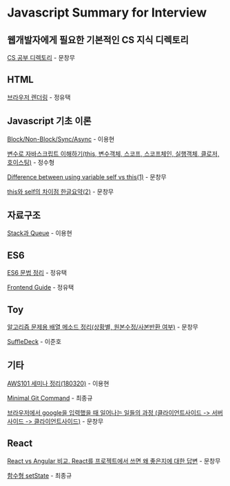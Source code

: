 # Javascript Summary for Interview

## 웹개발자에게 필요한 기본적인 CS 지식 디렉토리
[CS 공부 디렉토리](https://medium.com/@changmoomoon/%EC%9B%B9%EA%B0%9C%EB%B0%9C%EC%9E%90%EC%97%90%EA%B2%8C-%ED%95%84%EC%9A%94%ED%95%9C-%EA%B8%B0%EB%B3%B8%EC%A0%81%EC%9D%B8-cs%EC%A7%80%EC%8B%9D-%EB%94%94%EB%A0%89%ED%86%A0%EB%A6%AC-229033e76f3c) - 문창무

## HTML

[브라우저 렌더링](http://12bme.tistory.com/140) - 정유택

## Javascript 기초 이론
[Block/Non-Block/Sync/Async](http://lelumiere.tistory.com/14) - 이용현

[변수로 자바스크립트 이해하기(this, 변수객체, 스코프, 스코프체인, 실행객체, 클로저, 호이스팅)](http://yubylab.tistory.com/entry/%EC%9E%90%EB%B0%94%EC%8A%A4%ED%81%AC%EB%A6%BD%ED%8A%B8-%EB%B3%80%EC%88%98%EB%A1%9C-%EC%9E%90%EB%B0%94%EC%8A%A4%ED%81%AC%EB%A6%BD%ED%8A%B8-%EC%9D%B4%ED%95%B4%ED%95%98%EA%B8%B0) - 정수형

[Difference between using variable self vs this(1)](https://stackoverflow.com/questions/20210978/difference-between-using-variable-self-vs-this) - 문창무

[this와 self의 차이점 한글요약(2)](http://k9e4h.tistory.com/141) - 문창무

## 자료구조

[Stack과 Queue](https://medium.com/@lyhlg0201/immersive-sprint-js-stack-queue-426ccfbdb602) - 이용현

## ES6

[ES6 문법 정리](http://itstory.tk/entry/JavaScript-ES6-%EB%AC%B8%EB%B2%95-%EC%A0%95%EB%A6%AC) - 정유택

[Frontend Guide](https://m.blog.naver.com/magnking/221149133410) - 정유택

## Toy
[알고리즘 문제용 배열 메소드 정리(상황별, 원본수정/사본반환 여부)](https://medium.com/@changmoomoon/javascript-%EB%B0%B0%EC%97%B4-%EB%A9%94%EC%86%8C%EB%93%9C-%EC%A0%95%EB%A6%AC-%EC%83%81%ED%99%A9%EB%B3%84-%EC%9B%90%EB%B3%B8%EC%88%98%EC%A0%95-%EC%82%AC%EB%B3%B8%EB%B0%98%ED%99%98-%EC%97%AC%EB%B6%80-7ac1285fa7ef) - 문창무

[SuffleDeck](https://enzoblogit.blogspot.kr/2018/01/toysuffledeckjs.html) - 이준호

## 기타
[AWS101 세미나 정리(180320)](https://medium.com/@lyhlg0201/aws-101-%EC%84%B8%EB%AF%B8%EB%82%98%EB%A5%BC-%EB%8B%A4%EB%85%80%EC%99%80%EC%84%9C-df540d225dc3) - 이용현

[Minimal Git Command](https://github.com/JaeYeopHan/Minimal_Git_command) - 최종규

[브라우저에서 google을 입력했을 때 일어나는 일들의 과정 (클라이언트사이드 -> 서버사이드 -> 클라이언트사이드)](https://github.com/alex/what-happens-when) - 문창무


## React

[React vs Angular 비교. React를 프로젝트에서 쓰면 왜 좋은지에 대한 답변](http://cyberx.tistory.com/142) - 문창무

[함수형 setState](https://www.vobour.com/%ED%95%A8%EC%88%98%ED%98%95-setstate%EA%B0%80-%EB%A6%AC%EC%95%A1%ED%8A%B8-react-%EC%9D%98-%EB%AF%B8%EB%9E%98%EC%9D%B4%EB%8B%A4-functiona) - 최종규
